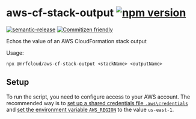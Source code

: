 # aws-cf-stack-output [![npm version](https://img.shields.io/npm/v/@nrfcloud/aws-cf-stack-output.svg)](https://www.npmjs.com/package/@nrfcloud/aws-cf-stack-output)  

[![semantic-release](https://img.shields.io/badge/%20%20%F0%9F%93%A6%F0%9F%9A%80-semantic--release-e10079.svg)](https://github.com/semantic-release/semantic-release)
[![Commitizen friendly](https://img.shields.io/badge/commitizen-friendly-brightgreen.svg)](http://commitizen.github.io/cz-cli/)

Echos the value of an AWS CloudFormation stack output

Usage: 

    npx @nrfcloud/aws-cf-stack-output <stackName> <outputName>

## Setup
To run the script, you need to configure access to your AWS account. 
The recommended way is to [set up a shared credentials file 
`.aws\credentials`](https://docs.aws.amazon.com/de_de/sdk-for-javascript/v2/developer-guide/loading-node-credentials-shared.html) 
and [set the environment variable 
`AWS_REGION`](https://docs.aws.amazon.com/de_de/sdk-for-javascript/v2/developer-guide/setting-region.html#setting-region-environment-variable) 
to the value `us-east-1`.